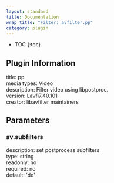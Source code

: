 ```yaml
---
layout: standard
title: Documentation
wrap_title: "Filter: avfilter.pp"
category: plugin
---
```

* TOC
{:toc}

## Plugin Information

title: pp  
media types:
Video  
description: Filter video using libpostproc.  
version: Lavfi7.40.101  
creator: libavfilter maintainers  

## Parameters

### av.subfilters

  
description:
set postprocess subfilters  
type: string  
readonly: no  
required: no  
default: 'de'  

